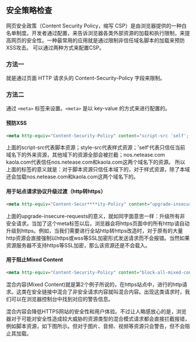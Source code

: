 ## 安全策略检查
网页安全政策（Content Security Policy，缩写 CSP）是由浏览器提供的一种白名单制度。开发者通过配置，来告诉浏览器各类外部资源的加载和执行限制，来提高网页的安全性。一种最常用的应用就是通过限制非信任域名脚本的加载来预防XSS攻击。
可以通过两种方式来配置CSP。

### 方法一
就是通过页面 HTTP 请求头的 Content-Security-Policy 字段来限制。

### 方法二
通过 `<meta>` 标签来设置。`<meta>` 是以 key-value 的方式来进行配置的。

#### 预防XSS
``` html
<meta http-equiv="Content-Security-Policy" content="script-src 'self'; style-src nos.netease.com kaola.com;">
```

上面的script-src代表脚本资源；style-src代表样式资源；'self'代表只信任当前域名下的外来资源，其他域下的资源全部会被拦截；nos.netease.com kaola.com代表信任nos.netease.com和kaola.com这两个域名下的资源。
所以上面的标签的意义就是：对于脚本资源只信任本域下的，对于样式资源，除了本域还会加载nos.netease.com和kaola.com这两个域名下的。

#### 用于站点请求协议升级过渡（http转https）
``` html
<meta http-equiv="Content-Secur****ity-Policy" content="upgrade-insecure-requests">
```

上面的upgrade-insecure-requests的意义，就如同字面意思一样：升级所有非安全请求。当加了这个meta标签以后，浏览器会将https页面中的所有htttp请自动升级到https。例如，当我们需要进行全站http转https改造时，对于原有的大量http资源会直接强制以https或wss等SSL加密形式发送请求而不会报错。当然如果资源服务器不支持https等SSL加密，那么该资源还是不会载入。

#### 用于阻止Mixed Content
``` html
<meta http-equiv="Content-Security-Policy" content="block-all-mixed-content">
```

混合内容(Mixed Content)就是第2个例子所说的，在https站点中，进行的http请求。这类在安全链接中混合了非安全请求内容就叫混合内容。出现这类请求时，我们可以在浏览器控制台中找到对应的警告信息。

混合内容会降低HTTPS网站的安全性和用户体验。不过让人略感放心的是，浏览器对于可能对安全性造成较大威胁的资源类型的混合模式请求都会直接拦截报错，例如脚本资源，如下图所示。但对于图片、音频、视频等资源只会警告，但不会阻止其加载。